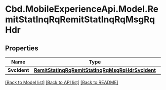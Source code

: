# Cbd.MobileExperienceApi.Model.RemitStatInqRqRemitStatInqRqMsgRqHdr

## Properties

Name | Type | Description | Notes
------------ | ------------- | ------------- | -------------
**SvcIdent** | [**RemitStatInqRqRemitStatInqRqMsgRqHdrSvcIdent**](RemitStatInqRqRemitStatInqRqMsgRqHdrSvcIdent.md) |  | 

[[Back to Model list]](../README.md#documentation-for-models) [[Back to API list]](../README.md#documentation-for-api-endpoints) [[Back to README]](../README.md)

